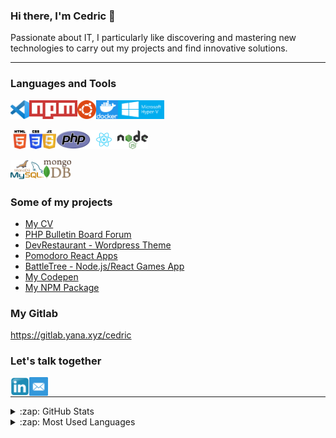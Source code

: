 ### Hi there, I'm Cedric 👋


Passionate about IT, I particularly like discovering and mastering new technologies to carry out my projects and find innovative solutions. 

___
<!--
**Freecey/Freecey** is a ✨ _special_ ✨ repository because its `README.md` (this file) appears on your GitHub profile.

Here are some ideas to get you started:

- 🔭 I’m currently working on ...
- 🌱 I’m currently learning ...
- 👯 I’m looking to collaborate on ...
- 🤔 I’m looking for help with ...
- 💬 Ask me about ...
- 📫 How to reach me: ...
- 😄 Pronouns: ...
- ⚡ Fun fact: ...
-->


### Languages and Tools

<img align="left" alt="Visual Studio Code" height="30px" src="https://github.com/Freecey/Freecey/raw/master/img/vscode.png" />
<img align="left" alt="NPM" height="30px" src="https://github.com/Freecey/Freecey/raw/master/img/Npm-logo.svg" />
<img align="left" alt="Ubuntu" height="30px" src="https://github.com/Freecey/Freecey/raw/master/img/ubuntu-logo.png" />
<img align="left" alt="Docker" height="30px" src="https://github.com/Freecey/Freecey/raw/master/img/Docker-Logo-White-RGB_Vertical-BG_0.png" />
<img align="left" alt="Hyper-V" height="30px" src="https://github.com/Freecey/Freecey/raw/master/img/Hyper-V2.jpg" />

<br /><br />

<img align="left" alt="HTML5" height="30px" src="https://github.com/Freecey/Freecey/raw/master/img/HTML5_logo_and_wordmark.svg" />
<img align="left" alt="CSS3" height="30px" src="https://github.com/Freecey/Freecey/raw/master/img/CSS3_logo_and_wordmark.svg" />
<img align="left" alt="JavaScript" height="30px" src="https://github.com/Freecey/Freecey/raw/master/img/Javascript-shield.svg" />
<img align="left" alt="PHP" height="30px" src="https://github.com/Freecey/Freecey/raw/master/img/PHP-logo.svg" />
<img align="left" alt="React" height="30px" src="https://github.com/Freecey/Freecey/raw/master/img/React-icon.svg" />
<img align="left" alt="Node.js" height="30px" src="https://github.com/Freecey/Freecey/raw/master/img/Node.js_logo.svg" />

<br /><br />

<img align="left" alt="MariaSQL" height="30px" src="https://github.com/Freecey/Freecey/raw/master/img/mysql-mariadb.png" />
<img align="left" alt="MongoDB" height="30px" src="https://github.com/Freecey/Freecey/raw/master/img/mongodb-png.png" />

<br /><br />

### Some of my projects
- [My CV](https://www.audrit.be/)
- [PHP Bulletin Board Forum](https://bbs-queen.neant.be/)
- [DevRestaurant - Wordpress Theme](https://www.devrest.me/)
- [Pomodoro React Apps](https://pomodoro.neant.be/)
- [BattleTree - Node.js/React Games App](http://battletree.neant.be/)
- [My Codepen](https://codepen.io/freecey)
- [My NPM Package](https://www.npmjs.com/~freecey)


### My Gitlab

https://gitlab.yana.xyz/cedric


### Let's talk together
[<img align="left" alt="holisitc_developer | LinkedIn" width="30px" src="https://github.com/Freecey/Freecey/raw/master/img/Linkedin_icon.svg" />][linkedin]
[<img align="left" alt="Mail-Me | Mail-Me" width="30px" src="https://github.com/Freecey/Freecey/raw/master/img/mail-square-social-media-512.webp" />][Mail-me]
<br />

___

<details>
  <summary>:zap: GitHub Stats</summary>

  <img align="left" alt="Freecey's GitHub Stats" src="https://github-readme-stats.vercel.app/api?username=freecey&show_icons=true&hide_border=true" />

</details>

<details>
  <summary>:zap: Most Used Languages</summary>

<img align="left" alt="Freecey's GitHub Top Languages" src="https://github-readme-stats.vercel.app/api/top-langs/?username=freecey" />

</details>

[linkedin]: https://www.linkedin.com/in/cedric-audrit/
[Mail-me]: mailto:cedric@audrit.be
